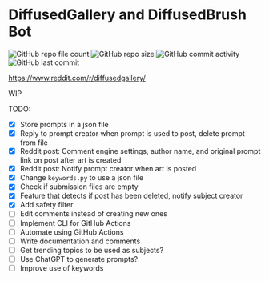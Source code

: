 # DiffusedGallery and DiffusedBrush Bot

![GitHub repo file count](https://img.shields.io/github/directory-file-count/anthonytoyco/diffusedbrush-bot)
![GitHub repo size](https://img.shields.io/github/repo-size/anthonytoyco/diffusedbrush-bot)
![GitHub commit activity](https://img.shields.io/github/commit-activity/w/anthonytoyco/diffusedbrush-bot)
![GitHub last commit](https://img.shields.io/github/last-commit/anthonytoyco/diffusedbrush-bot)

https://www.reddit.com/r/diffusedgallery/

WIP

TODO:

- [x] Store prompts in a json file
- [x] Reply to prompt creator when prompt is used to post, delete prompt from file
- [x] Reddit post: Comment engine settings, author name, and original prompt link on post after art is created
- [x] Reddit post: Notify prompt creator when art is posted
- [x] Change `keywords.py` to use a json file
- [x] Check if submission files are empty
- [x] Feature that detects if post has been deleted, notify subject creator
- [x] Add safety filter
- [ ] Edit comments instead of creating new ones
- [ ] Implement CLI for GitHub Actions
- [ ] Automate using GitHub Actions
- [ ] Write documentation and comments
- [ ] Get trending topics to be used as subjects?
- [ ] Use ChatGPT to generate prompts?
- [ ] Improve use of keywords
